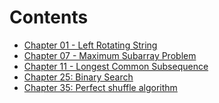 Contents
==============================
* [Chapter 01 - Left Rotating String](01.0.md)
* [Chapter 07 - Maximum Subarray Problem](07.0.md)
* [Chapter 11 - Longest Common Subsequence](11.0.md)
* [Chapter 25: Binary Search](25.0.md)
* [Chapter 35: Perfect shuffle algorithm](35.0.md)
